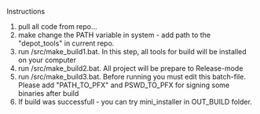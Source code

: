Instructions
1. pull all code from repo...
2. make change the PATH variable in system - add path to the "depot_tools" in current repo.
3. run /src/make_build1.bat. In this step, all tools for build will be installed on your computer
4. run /src/make_build2.bat. All project will be prepare to Release-mode
5. run /src/make_build3.bat. Before running you must edit this batch-file. Please add "PATH_TO_PFX" and PSWD_TO_PFX for signing some binaries after build
6. If build was successfull - you can try mini_installer in OUT_BUILD folder.